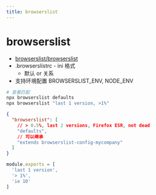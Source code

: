 ```yaml
---
title: browserslist
---
```


# browserslist

- [browserslist/browserslist](https://github.com/browserslist/browserslist)
- .browserslistrc - ini 格式
  - 默认 or 关系
- 支持环境配置 BROWSERSLIST_ENV, NODE_ENV

```bash
# 查看匹配
npx browserslist defaults
npx browserslist "last 1 version, >1%"
```

```json title="package.json"
{
  "browserslist": [
    // > 0.5%, last 2 versions, Firefox ESR, not dead
    "defaults",
    // 可以继承
    "extends browserslist-config-mycompany"
  ]
}
```

```js title="browserslist-config-mycompany/index.js"
module.exports = [
  'last 1 version',
  '> 1%',
  'ie 10'
]
```

